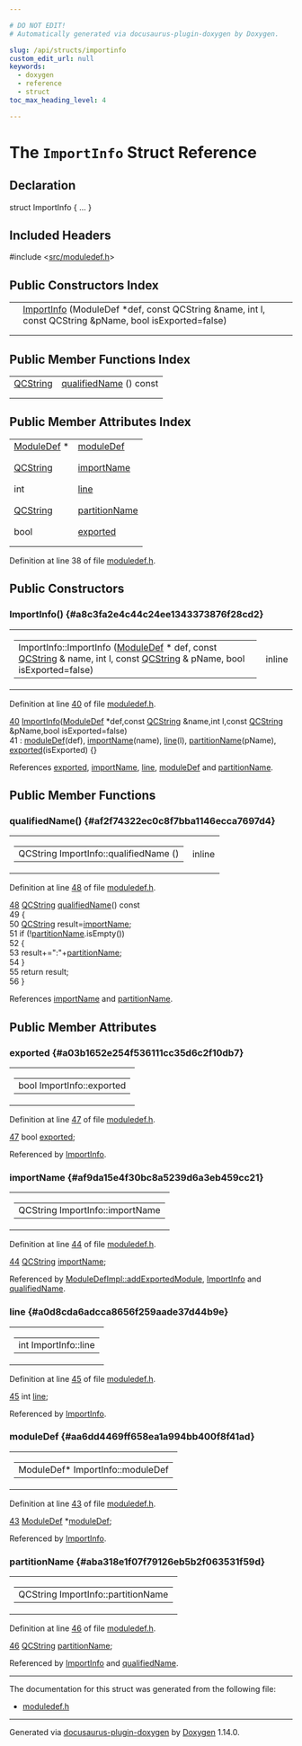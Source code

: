 ```yaml
---

# DO NOT EDIT!
# Automatically generated via docusaurus-plugin-doxygen by Doxygen.

slug: /api/structs/importinfo
custom_edit_url: null
keywords:
  - doxygen
  - reference
  - struct
toc_max_heading_level: 4

---
```


<div class="doxyPage">

# The `ImportInfo` Struct Reference



## Declaration

<div class="doxyDeclaration">
struct ImportInfo { ... }
</div>

## Included Headers

<div class="doxyIncludesList">#include &lt;<a href="/web-doxygen/docs/api/files/src/moduledef-h">src/moduledef.h</a>&gt;
</div>

## Public Constructors Index

<table class="doxyMembersIndex">

<tr class="doxyMemberIndexItem">
<td class="doxyMemberIndexItemType" align="left" valign="top"></td>
<td class="doxyMemberIndexItemName" align="left" valign="top"><a href="#a8c3fa2e4c44c24ee1343373876f28cd2">ImportInfo</a> (ModuleDef *def, const QCString &amp;name, int l, const QCString &amp;pName, bool isExported=false)</td>
</tr>
<tr class="doxyMemberIndexDescription">
<td class="doxyMemberIndexDescriptionLeft"></td>
<td class="doxyMemberIndexDescriptionRight">
</td>
</tr>
<tr class="doxyMemberIndexSeparator">
<td class="doxyMemberIndexSeparator" colspan="2"></td>
</tr>

</table>

## Public Member Functions Index

<table class="doxyMembersIndex">

<tr class="doxyMemberIndexItem">
<td class="doxyMemberIndexItemType" align="left" valign="top"><a href="/web-doxygen/docs/api/classes/qcstring">QCString</a></td>
<td class="doxyMemberIndexItemName" align="left" valign="top"><a href="#af2f74322ec0c8f7bba1146ecca7697d4">qualifiedName</a> () const</td>
</tr>
<tr class="doxyMemberIndexDescription">
<td class="doxyMemberIndexDescriptionLeft"></td>
<td class="doxyMemberIndexDescriptionRight">
</td>
</tr>
<tr class="doxyMemberIndexSeparator">
<td class="doxyMemberIndexSeparator" colspan="2"></td>
</tr>

</table>

## Public Member Attributes Index

<table class="doxyMembersIndex">

<tr class="doxyMemberIndexItem">
<td class="doxyMemberIndexItemType" align="left" valign="top"><a href="/web-doxygen/docs/api/classes/moduledef">ModuleDef</a> *</td>
<td class="doxyMemberIndexItemName" align="left" valign="top"><a href="#aa6dd4469ff658ea1a994bb400f8f41ad">moduleDef</a></td>
</tr>
<tr class="doxyMemberIndexDescription">
<td class="doxyMemberIndexDescriptionLeft"></td>
<td class="doxyMemberIndexDescriptionRight">
</td>
</tr>
<tr class="doxyMemberIndexSeparator">
<td class="doxyMemberIndexSeparator" colspan="2"></td>
</tr>

<tr class="doxyMemberIndexItem">
<td class="doxyMemberIndexItemType" align="left" valign="top"><a href="/web-doxygen/docs/api/classes/qcstring">QCString</a></td>
<td class="doxyMemberIndexItemName" align="left" valign="top"><a href="#af9da15e4f30bc8a5239d6a3eb459cc21">importName</a></td>
</tr>
<tr class="doxyMemberIndexDescription">
<td class="doxyMemberIndexDescriptionLeft"></td>
<td class="doxyMemberIndexDescriptionRight">
</td>
</tr>
<tr class="doxyMemberIndexSeparator">
<td class="doxyMemberIndexSeparator" colspan="2"></td>
</tr>

<tr class="doxyMemberIndexItem">
<td class="doxyMemberIndexItemType" align="left" valign="top">int</td>
<td class="doxyMemberIndexItemName" align="left" valign="top"><a href="#a0d8cda6adcca8656f259aade37d44b9e">line</a></td>
</tr>
<tr class="doxyMemberIndexDescription">
<td class="doxyMemberIndexDescriptionLeft"></td>
<td class="doxyMemberIndexDescriptionRight">
</td>
</tr>
<tr class="doxyMemberIndexSeparator">
<td class="doxyMemberIndexSeparator" colspan="2"></td>
</tr>

<tr class="doxyMemberIndexItem">
<td class="doxyMemberIndexItemType" align="left" valign="top"><a href="/web-doxygen/docs/api/classes/qcstring">QCString</a></td>
<td class="doxyMemberIndexItemName" align="left" valign="top"><a href="#aba318e1f07f79126eb5b2f063531f59d">partitionName</a></td>
</tr>
<tr class="doxyMemberIndexDescription">
<td class="doxyMemberIndexDescriptionLeft"></td>
<td class="doxyMemberIndexDescriptionRight">
</td>
</tr>
<tr class="doxyMemberIndexSeparator">
<td class="doxyMemberIndexSeparator" colspan="2"></td>
</tr>

<tr class="doxyMemberIndexItem">
<td class="doxyMemberIndexItemType" align="left" valign="top">bool</td>
<td class="doxyMemberIndexItemName" align="left" valign="top"><a href="#a03b1652e254f536111cc35d6c2f10db7">exported</a></td>
</tr>
<tr class="doxyMemberIndexDescription">
<td class="doxyMemberIndexDescriptionLeft"></td>
<td class="doxyMemberIndexDescriptionRight">
</td>
</tr>
<tr class="doxyMemberIndexSeparator">
<td class="doxyMemberIndexSeparator" colspan="2"></td>
</tr>

</table>


<p>Definition at line 38 of file <a href="/web-doxygen/docs/api/files/src/moduledef-h">moduledef.h</a>.</p>

<div class="doxySectionDef">

## Public Constructors

### ImportInfo() {#a8c3fa2e4c44c24ee1343373876f28cd2}

<div class="doxyMemberItem">
<div class="doxyMemberProto">
<table class="doxyMemberLabels">
<tr class="doxyMemberLabels">
<td class="doxyMemberLabelsLeft">
<table class="doxyMemberName">
<tr>
<td class="doxyMemberName">ImportInfo::ImportInfo (<a href="/web-doxygen/docs/api/classes/moduledef">ModuleDef</a> * def, const <a href="/web-doxygen/docs/api/classes/qcstring">QCString</a> &amp; name, int l, const <a href="/web-doxygen/docs/api/classes/qcstring">QCString</a> &amp; pName, bool isExported=false)</td>
</tr>
</table>
</td>
<td class="doxyMemberLabelsRight">
<span class="doxyMemberLabels">
<span class="doxyMemberLabel inline">inline</span>
</span>
</td>
</tr>
</table>
</div>
<div class="doxyMemberDoc">


<p>Definition at line <a href="/web-doxygen/docs/api/files/src/moduledef-h/#l00040">40</a> of file <a href="/web-doxygen/docs/api/files/src/moduledef-h">moduledef.h</a>.</p>

<div class="doxyProgramListing">

<div class="doxyCodeLine"><span class="doxyLineNumber"><a href="#a8c3fa2e4c44c24ee1343373876f28cd2">40</a></span><span class="doxyLineContent"><span class="doxyHighlight">  <a href="#a8c3fa2e4c44c24ee1343373876f28cd2">ImportInfo</a>(<a href="/web-doxygen/docs/api/classes/moduledef">ModuleDef</a> *def,</span><span class="doxyHighlightKeyword">const</span><span class="doxyHighlight"> <a href="/web-doxygen/docs/api/classes/qcstring">QCString</a> &amp;name,</span><span class="doxyHighlightKeywordType">int</span><span class="doxyHighlight"> l,</span><span class="doxyHighlightKeyword">const</span><span class="doxyHighlight"> <a href="/web-doxygen/docs/api/classes/qcstring">QCString</a> &amp;pName,</span><span class="doxyHighlightKeywordType">bool</span><span class="doxyHighlight"> isExported=</span><span class="doxyHighlightKeyword">false</span><span class="doxyHighlight">)</span></span></div>
<div class="doxyCodeLine"><span class="doxyLineNumber">41</span><span class="doxyLineContent"><span class="doxyHighlight">    : <a href="#aa6dd4469ff658ea1a994bb400f8f41ad">moduleDef</a>(def), <a href="#af9da15e4f30bc8a5239d6a3eb459cc21">importName</a>(name), <a href="#a0d8cda6adcca8656f259aade37d44b9e">line</a>(l), <a href="#aba318e1f07f79126eb5b2f063531f59d">partitionName</a>(pName), <a href="#a03b1652e254f536111cc35d6c2f10db7">exported</a>(isExported) {}</span></span></div>

</div>


References <a href="#a03b1652e254f536111cc35d6c2f10db7">exported</a>, <a href="#af9da15e4f30bc8a5239d6a3eb459cc21">importName</a>, <a href="#a0d8cda6adcca8656f259aade37d44b9e">line</a>, <a href="#aa6dd4469ff658ea1a994bb400f8f41ad">moduleDef</a> and <a href="#aba318e1f07f79126eb5b2f063531f59d">partitionName</a>.
</div>
</div>

</div>

<div class="doxySectionDef">

## Public Member Functions

### qualifiedName() {#af2f74322ec0c8f7bba1146ecca7697d4}

<div class="doxyMemberItem">
<div class="doxyMemberProto">
<table class="doxyMemberLabels">
<tr class="doxyMemberLabels">
<td class="doxyMemberLabelsLeft">
<table class="doxyMemberName">
<tr>
<td class="doxyMemberName">QCString ImportInfo::qualifiedName ()</td>
</tr>
</table>
</td>
<td class="doxyMemberLabelsRight">
<span class="doxyMemberLabels">
<span class="doxyMemberLabel inline">inline</span>
</span>
</td>
</tr>
</table>
</div>
<div class="doxyMemberDoc">


<p>Definition at line <a href="/web-doxygen/docs/api/files/src/moduledef-h/#l00048">48</a> of file <a href="/web-doxygen/docs/api/files/src/moduledef-h">moduledef.h</a>.</p>

<div class="doxyProgramListing">

<div class="doxyCodeLine"><span class="doxyLineNumber"><a href="#af2f74322ec0c8f7bba1146ecca7697d4">48</a></span><span class="doxyLineContent"><span class="doxyHighlight">  <a href="/web-doxygen/docs/api/classes/qcstring">QCString</a> <a href="#af2f74322ec0c8f7bba1146ecca7697d4">qualifiedName</a>()</span><span class="doxyHighlightKeyword"> const</span></span></div>
<div class="doxyCodeLine"><span class="doxyLineNumber">49</span><span class="doxyLineContent"><span class="doxyHighlightKeyword">  </span><span class="doxyHighlight">{</span></span></div>
<div class="doxyCodeLine"><span class="doxyLineNumber">50</span><span class="doxyLineContent"><span class="doxyHighlight">    <a href="/web-doxygen/docs/api/classes/qcstring">QCString</a> result=<a href="#af9da15e4f30bc8a5239d6a3eb459cc21">importName</a>;</span></span></div>
<div class="doxyCodeLine"><span class="doxyLineNumber">51</span><span class="doxyLineContent"><span class="doxyHighlight">    </span><span class="doxyHighlightKeywordFlow">if</span><span class="doxyHighlight"> (!<a href="#aba318e1f07f79126eb5b2f063531f59d">partitionName</a>.isEmpty())</span></span></div>
<div class="doxyCodeLine"><span class="doxyLineNumber">52</span><span class="doxyLineContent"><span class="doxyHighlight">    {</span></span></div>
<div class="doxyCodeLine"><span class="doxyLineNumber">53</span><span class="doxyLineContent"><span class="doxyHighlight">      result+=</span><span class="doxyHighlightStringLiteral">":"</span><span class="doxyHighlight">+<a href="#aba318e1f07f79126eb5b2f063531f59d">partitionName</a>;</span></span></div>
<div class="doxyCodeLine"><span class="doxyLineNumber">54</span><span class="doxyLineContent"><span class="doxyHighlight">    }</span></span></div>
<div class="doxyCodeLine"><span class="doxyLineNumber">55</span><span class="doxyLineContent"><span class="doxyHighlight">    </span><span class="doxyHighlightKeywordFlow">return</span><span class="doxyHighlight"> result;</span></span></div>
<div class="doxyCodeLine"><span class="doxyLineNumber">56</span><span class="doxyLineContent"><span class="doxyHighlight">  }</span></span></div>

</div>


References <a href="#af9da15e4f30bc8a5239d6a3eb459cc21">importName</a> and <a href="#aba318e1f07f79126eb5b2f063531f59d">partitionName</a>.
</div>
</div>

</div>

<div class="doxySectionDef">

## Public Member Attributes

### exported {#a03b1652e254f536111cc35d6c2f10db7}

<div class="doxyMemberItem">
<div class="doxyMemberProto">
<table class="doxyMemberLabels">
<tr class="doxyMemberLabels">
<td class="doxyMemberLabelsLeft">
<table class="doxyMemberName">
<tr>
<td class="doxyMemberName">bool ImportInfo::exported</td>
</tr>
</table>
</td>
</tr>
</table>
</div>
<div class="doxyMemberDoc">


<p>Definition at line <a href="/web-doxygen/docs/api/files/src/moduledef-h/#l00047">47</a> of file <a href="/web-doxygen/docs/api/files/src/moduledef-h">moduledef.h</a>.</p>

<div class="doxyProgramListing">

<div class="doxyCodeLine"><span class="doxyLineNumber"><a href="#a03b1652e254f536111cc35d6c2f10db7">47</a></span><span class="doxyLineContent"><span class="doxyHighlight">  </span><span class="doxyHighlightKeywordType">bool</span><span class="doxyHighlight">           <a href="#a03b1652e254f536111cc35d6c2f10db7">exported</a>;</span></span></div>

</div>


Referenced by <a href="#a8c3fa2e4c44c24ee1343373876f28cd2">ImportInfo</a>.
</div>
</div>

### importName {#af9da15e4f30bc8a5239d6a3eb459cc21}

<div class="doxyMemberItem">
<div class="doxyMemberProto">
<table class="doxyMemberLabels">
<tr class="doxyMemberLabels">
<td class="doxyMemberLabelsLeft">
<table class="doxyMemberName">
<tr>
<td class="doxyMemberName">QCString ImportInfo::importName</td>
</tr>
</table>
</td>
</tr>
</table>
</div>
<div class="doxyMemberDoc">


<p>Definition at line <a href="/web-doxygen/docs/api/files/src/moduledef-h/#l00044">44</a> of file <a href="/web-doxygen/docs/api/files/src/moduledef-h">moduledef.h</a>.</p>

<div class="doxyProgramListing">

<div class="doxyCodeLine"><span class="doxyLineNumber"><a href="#af9da15e4f30bc8a5239d6a3eb459cc21">44</a></span><span class="doxyLineContent"><span class="doxyHighlight">  <a href="/web-doxygen/docs/api/classes/qcstring">QCString</a>       <a href="#af9da15e4f30bc8a5239d6a3eb459cc21">importName</a>;</span></span></div>

</div>


Referenced by <a href="/web-doxygen/docs/api/classes/moduledefimpl/#a8399ce3a312563dda063fa5ebcbfb7d4">ModuleDefImpl::addExportedModule</a>, <a href="#a8c3fa2e4c44c24ee1343373876f28cd2">ImportInfo</a> and <a href="#af2f74322ec0c8f7bba1146ecca7697d4">qualifiedName</a>.
</div>
</div>

### line {#a0d8cda6adcca8656f259aade37d44b9e}

<div class="doxyMemberItem">
<div class="doxyMemberProto">
<table class="doxyMemberLabels">
<tr class="doxyMemberLabels">
<td class="doxyMemberLabelsLeft">
<table class="doxyMemberName">
<tr>
<td class="doxyMemberName">int ImportInfo::line</td>
</tr>
</table>
</td>
</tr>
</table>
</div>
<div class="doxyMemberDoc">


<p>Definition at line <a href="/web-doxygen/docs/api/files/src/moduledef-h/#l00045">45</a> of file <a href="/web-doxygen/docs/api/files/src/moduledef-h">moduledef.h</a>.</p>

<div class="doxyProgramListing">

<div class="doxyCodeLine"><span class="doxyLineNumber"><a href="#a0d8cda6adcca8656f259aade37d44b9e">45</a></span><span class="doxyLineContent"><span class="doxyHighlight">  </span><span class="doxyHighlightKeywordType">int</span><span class="doxyHighlight">            <a href="#a0d8cda6adcca8656f259aade37d44b9e">line</a>;</span></span></div>

</div>


Referenced by <a href="#a8c3fa2e4c44c24ee1343373876f28cd2">ImportInfo</a>.
</div>
</div>

### moduleDef {#aa6dd4469ff658ea1a994bb400f8f41ad}

<div class="doxyMemberItem">
<div class="doxyMemberProto">
<table class="doxyMemberLabels">
<tr class="doxyMemberLabels">
<td class="doxyMemberLabelsLeft">
<table class="doxyMemberName">
<tr>
<td class="doxyMemberName">ModuleDef* ImportInfo::moduleDef</td>
</tr>
</table>
</td>
</tr>
</table>
</div>
<div class="doxyMemberDoc">


<p>Definition at line <a href="/web-doxygen/docs/api/files/src/moduledef-h/#l00043">43</a> of file <a href="/web-doxygen/docs/api/files/src/moduledef-h">moduledef.h</a>.</p>

<div class="doxyProgramListing">

<div class="doxyCodeLine"><span class="doxyLineNumber"><a href="#aa6dd4469ff658ea1a994bb400f8f41ad">43</a></span><span class="doxyLineContent"><span class="doxyHighlight">  <a href="/web-doxygen/docs/api/classes/moduledef">ModuleDef</a>     *<a href="#aa6dd4469ff658ea1a994bb400f8f41ad">moduleDef</a>;</span></span></div>

</div>


Referenced by <a href="#a8c3fa2e4c44c24ee1343373876f28cd2">ImportInfo</a>.
</div>
</div>

### partitionName {#aba318e1f07f79126eb5b2f063531f59d}

<div class="doxyMemberItem">
<div class="doxyMemberProto">
<table class="doxyMemberLabels">
<tr class="doxyMemberLabels">
<td class="doxyMemberLabelsLeft">
<table class="doxyMemberName">
<tr>
<td class="doxyMemberName">QCString ImportInfo::partitionName</td>
</tr>
</table>
</td>
</tr>
</table>
</div>
<div class="doxyMemberDoc">


<p>Definition at line <a href="/web-doxygen/docs/api/files/src/moduledef-h/#l00046">46</a> of file <a href="/web-doxygen/docs/api/files/src/moduledef-h">moduledef.h</a>.</p>

<div class="doxyProgramListing">

<div class="doxyCodeLine"><span class="doxyLineNumber"><a href="#aba318e1f07f79126eb5b2f063531f59d">46</a></span><span class="doxyLineContent"><span class="doxyHighlight">  <a href="/web-doxygen/docs/api/classes/qcstring">QCString</a>       <a href="#aba318e1f07f79126eb5b2f063531f59d">partitionName</a>;</span></span></div>

</div>


Referenced by <a href="#a8c3fa2e4c44c24ee1343373876f28cd2">ImportInfo</a> and <a href="#af2f74322ec0c8f7bba1146ecca7697d4">qualifiedName</a>.
</div>
</div>

</div>

<hr/>

<p>The documentation for this struct was generated from the following file:</p>

<ul>
<li><a href="/web-doxygen/docs/api/files/src/moduledef-h">moduledef.h</a></li>
</ul>

<hr/>

<p class="doxyGeneratedBy">Generated via <a href="https://github.com/xpack/docusaurus-plugin-doxygen">docusaurus-plugin-doxygen</a> by <a href="https://www.doxygen.nl">Doxygen</a> 1.14.0.</p>

</div>
